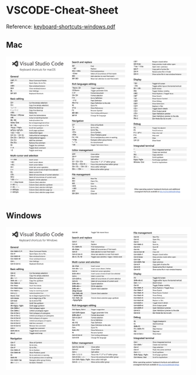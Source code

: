 # VSCODE-Cheat-Sheet

Reference: [keyboard-shortcuts-windows.pdf](https://code.visualstudio.com/shortcuts/keyboard-shortcuts-windows.pdf)

## Mac
![Mac](/vscode/src/keyboard-shortcuts-macos.png)

## Windows
![Windows](/vscode/src/keyboard-shortcuts-windows.png)